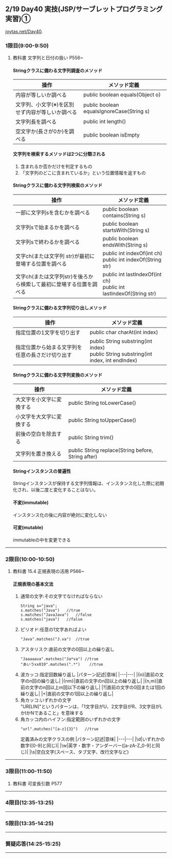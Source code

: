 ## 2/19 Day40 実技(JSP/サーブレットプログラミング実習)①
[joytas.net/Day40]().
### 1限目(9:00-9:50)
1. 教科書 文字列と日付の扱い P556~
	#### Stringクラスに備わる文字列調査のメソッド
	|操作|メソッド定義|
	|---|---|
	|内容が等しいか調べる|public boolean equals(Object o)|
	|文字列、小文字(※)を区別せず内容が等しいか調べる|public boolean equalsIgnoreCase(String s)|
	|文字列長を調べる|public int length()|
	|空文字か(長さが0か)を調べる|public boolean isEmpty|
	#### 文字列を検索するメソッドは2つに分類される
	1. 含まれるか否かだけを判定するもの
	1. 「文字列のどこに含まれているか」という位置情報を返すもの
	#### Stringクラスに備わる文字列検索のメソッド
	|操作|メソッド定義|
	|---|---|
	|一部に文字列sを含むかを調べる|public boolean contains(String s)|
	|文字列sで始まるかを調べる|public boolean startsWith(String s)
	|文字列sで終わるかを調べる|public boolean endsWith(String s)|
	|文字ch(または文字列 str)が最初に登場する位置を調べる|public int indexOf(int ch)<br>public int indexOf(String str)|
	|文字ch(または文字列str)を後ろから検索して最初に登場する位置を調べる|public int lastIndexOf(int ch)<br>public int lastIndexOf(String str)|
	#### Stringクラスに備わる文字列切り出しメソッド
	|操作|メソッド定義|
	|---|---|
	|指定位置の1文字を切り出す|public char charAt(int index)|
	|指定位置から始まる文字列を任意の長さだけ切り出す|public String substring(int index)<br>public String substring(int index, int endIndex)|
	#### Stringクラスに備わる文字列変換のメソッド
	|操作|メソッド定義|
	|---|---|
	|大文字を小文字に変換する|public String toLowerCase()|
	|小文字を大文字に変換する|public String toUpperCase()|
	|前後の空白を除去する|public String trim()|
	|文字列を置き換える|public String replace(String before, String after)
	#### Stringインスタンスの普遍性
	Stringインスタンスが保持する文字列情報は、インスタンス化した際に初期化され、以後二度と変化することはない。
	#### 不変(immutable)
	インスタンス化の後に内容が絶対に変化しない
	#### 可変(mutable)
	immutableの中を変更できる
---
### 2限目(10:00-10:50)
1. 教科書 15.4 正規表現の活用 P566~
	#### 正規表現の基本文法
	1. 通常の文字:その文字でなければならない
		~~~
		String s="java";
		s.matches("Java")	//true
		s.matches("JavaJava")	//false
		s.matches("java")	//false
		~~~
	1. ピリオド:任意の1文字あればよい
		~~~
		"Java".matches("J.va")	//true
		~~~
	1. アスタリスク:直前の文字の0回以上の繰り返し
		~~~
		"Jaaaaava".matches("Ja*va")	//true
		"あいうxx019".matches(".*")	//true
		~~~
	1. 波カッコ:指定回数繰り返し
		|パターン記述|意味|
		|---|---|
		|{n}|直前の文字のn回の繰り返し|
		|{nm}|直前の文字のn回以上の繰り返し|
		|{n,m}|直前の文字のn回以上m回以下の繰り返し|
		|?|直前の文字の0回または1回の繰り返し|
		|+|直前の文字の1回以上の繰り返し|
	1. 角カッコ:いずれかの文字  
		"UR[LIN]"というパターンは、「1文字目がU、2文字目がR、3文字目がLかIかNであること」を意味する
	1. 角カッコ内のハイフン:指定範囲のいずれかの文字
		~~~
		"url".matches("[a-z]{3}")	//true
		~~~
		定義済みの文字クラスの例
		|パターン記述|意味|
		|---|---|
		|\d|いずれかの数字([0-9]と同じ)|
		|\w|英字・数字・アンダーバー([a-zA-Z_0-9]と同じ)|
		|\s|空白文字(スペース、タブ文字、改行文字など)
---
### 3限目(11:00-11:50)
1. 教科書 可変長引数 P577
---
### 4限目(12:35-13:25)
---
### 5限目(13:35-14:25)
---
### 質疑応答(14:25-15:25)
----

